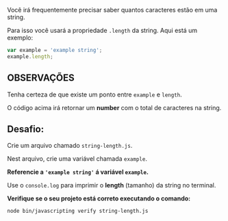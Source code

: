 Você irá frequentemente precisar saber quantos caracteres estão em uma string.

Para isso você usará a propriedade `.length` da string. Aqui está um exemplo:

```js
var example = 'example string';
example.length;
```

## OBSERVAÇÕES

Tenha certeza de que existe um ponto entre `example` e `length`.

O código acima irá retornar um **number** com o total de caracteres na string.


## Desafio:

Crie um arquivo chamado `string-length.js`.

Nest arquivo, crie uma variável chamada `example`.

**Referencie a `'example string'` á variável `example`.**

Use o `console.log` para imprimir o **length** (tamanho)  da string no terminal.

**Verifique se o seu projeto está correto executando o comando:**

`node bin/javascripting verify string-length.js`
